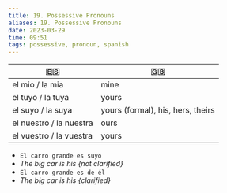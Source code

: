 ```yaml
---
title: 19. Possessive Pronouns
aliases: 19. Possessive Pronouns
date: 2023-03-29
time: 09:51
tags: possessive, pronoun, spanish
---
```



| 🇪🇸                      | 🇬🇧                                |
| ----------------------- | --------------------------------- |
| el mio     / la mia     | mine                              |
| el tuyo    / la tuya    | yours                             |
| el suyo    / la suya    | yours (formal), his, hers, theirs | 
| el nuestro / la nuestra | ours                              |
| el vuestro / la vuestra | yours                             |

- `El carro grande es suyo`
- *The big car is his {not clarified}*
- `El carro grande es de él`
- *The big car is his {clarified}*